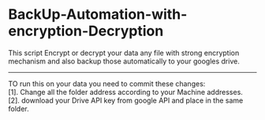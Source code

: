 # BackUp-Automation-with-encryption-Decryption
This script Encrypt or decrypt your data any file with strong encryption mechanism and also backup those automatically to your googles drive.
<hr>
TO run this on your data you need to commit these changes:<br>
[1]. Change all the folder address according to your Machine addresses.<br>
[2]. download your Drive API key from google API and place in the same folder.

